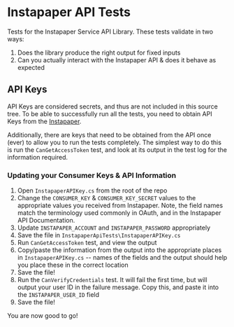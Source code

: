 # Instapaper API Tests
Tests for the Instapaper Service API Library. These tests validate in two ways:
1. Does the library produce the right output for fixed inputs
2. Can you actually interact with the Instapaper API & does it behave as
   expected

## API Keys
API Keys are considered secrets, and thus are not included in this source tree.
To be able to successfully run all the tests, you need to obtain API Keys from
the [Instapaper](https://www.instapaper.com/main/request_oauth_consumer_token).

Additionally, there are keys that need to be obtained from the API once (ever)
to allow you to run the tests completely. The simplest way to do this is run the
`CanGetAccessToken` test, and look at its output in the test log for the
information required.

### Updating your Consumer Keys & API Information
1. Open `InstapaperAPIKey.cs` from the root of the repo
2. Change the `CONSUMER_KEY` & `CONSUMER_KEY_SECRET` values to the appropriate
   values you received from Instapaper. Note, the field names match the
   terminology used commonly in OAuth, and in the Instapaper API Documentation.
3. Update `INSTAPAPER_ACCOUNT` and `INSTAPAPER_PASSWORD` appropriately
4. Save the file in `InstapaperApiTests\InstapaperAPIKey.cs`
5. Run `CanGetAccessToken` test, and view the output
6. Copy/paste the information from the output into the appropriate places in
   `InstapaperAPIKey.cs` -- names of the fields and the output should help you
   place these in the correct location
7. Save the file!
8. Run the `CanVerifyCredentials` test. It will fail the first time, but will
   output your user ID in the failure message. Copy this, and paste it into the
   `INSTAPAPER_USER_ID` field
9. Save the file!

You are now good to go!